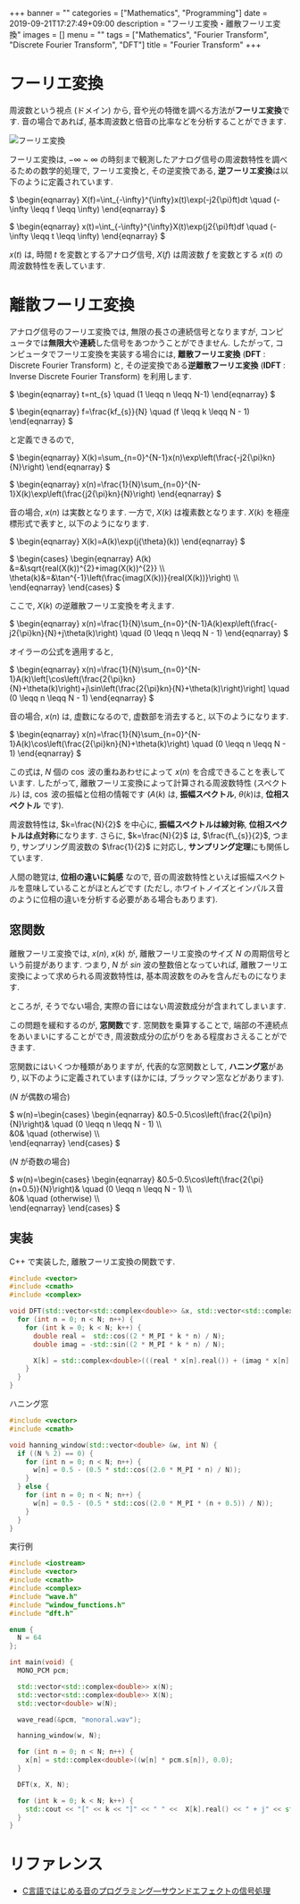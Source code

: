 +++
banner = ""
categories = ["Mathematics", "Programming"]
date = 2019-09-21T17:27:49+09:00
description = "フーリエ変換・離散フーリエ変換"
images = []
menu = ""
tags = ["Mathematics", "Fourier Transform", "Discrete Fourier Transform", "DFT"]
title = "Fourier Transform"
+++

# フーリエ変換

周波数という視点 (ドメイン) から, 音や光の特徴を調べる方法が<b>フーリエ変換</b>です. 音の場合であれば, 基本周波数と倍音の比率などを分析することができます.

![フーリエ変換](https://user-images.githubusercontent.com/4006693/63822772-69d9da00-c98c-11e9-9870-ce3c5805cf24.gif)

フーリエ変換は, $-\infty$ ~ $\infty$ の時刻まで観測したアナログ信号の周波数特性を調べるための数学的処理で, フーリエ変換と, その逆変換である, <b>逆フーリエ変換</b>は以下のように定義されています.

$
\begin{eqnarray}
X(f)=\int\_{-\infty}^{\infty}x(t)\exp(-j2{\pi}ft)dt \quad (-\infty \leqq f \leqq \infty)
\end{eqnarray}
$

$
\begin{eqnarray}
x(t)=\int\_{-\infty}^{\infty}X(t)\exp(j2{\pi}ft)df \quad (-\infty \leqq t \leqq \infty)
\end{eqnarray}
$

$x(t)$ は, 時間 $t$ を変数とするアナログ信号, $X(f)$ は周波数 $f$ を変数とする $x(t)$ の周波数特性を表しています.

# 離散フーリエ変換

アナログ信号のフーリエ変換では, 無限の長さの連続信号となりますが, コンピュータでは<b>無限大</b>や<b>連続</b>した信号をあつかうことができません. したがって, コンピュータでフーリエ変換を実装する場合には, <b>離散フーリエ変換</b> (<b>DFT</b> : Discrete Fourier Transform) と, その逆変換である<b>逆離散フーリエ変換</b> (<b>IDFT</b> : Inverse Discrete Fourier Transform) を利用します.

$
\begin{eqnarray}
t=nt\_{s} \quad (1 \leqq n \leqq N-1)
\end{eqnarray}
$

$
\begin{eqnarray}
f=\frac{kf\_{s}}{N} \quad (f \leqq k \leqq N - 1)
\end{eqnarray}
$

と定義できるので,

$
\begin{eqnarray}
X(k)=\sum\_{n=0}^{N-1}x(n)\exp\left(\frac{-j2{\pi}kn}{N}\right)
\end{eqnarray}
$

$
\begin{eqnarray}
x(n)=\frac{1}{N}\sum\_{n=0}^{N-1}X(k)\exp\left(\frac{j2{\pi}kn}{N}\right)
\end{eqnarray}
$

音の場合, $x(n)$ は実数となります. 一方で, $X(k)$ は複素数となります. $X(k)$ を極座標形式で表すと, 以下のようになります.

$
\begin{eqnarray}
X(k)=A(k)\exp(j{\theta}(k))
\end{eqnarray}
$

$
\begin{cases}
\begin{eqnarray}
A(k)     &=&\sqrt{real(X(k))^{2}+imag(X(k))^{2}} \\\\\
\theta(k)&=&\tan^{-1}\left(\frac{imag(X(k))}{real(X(k))}\right) \\\\\
\end{eqnarray}
\end{cases}
$

ここで, $X(k)$ の逆離散フーリエ変換を考えます.

$
\begin{eqnarray}
x(n)=\frac{1}{N}\sum\_{n=0}^{N-1}A(k)exp\left(\frac{-j2{\pi}kn}{N}+j\theta(k)\right) \quad (0 \leqq n \leqq N - 1)
\end{eqnarray}
$

オイラーの公式を適用すると,

$
\begin{eqnarray}
x(n)=\frac{1}{N}\sum\_{n=0}^{N-1}A(k)\left[\cos\left(\frac{2{\pi}kn}{N}+\theta(k)\right)+j\sin\left(\frac{2{\pi}kn}{N}+\theta(k)\right)\right] \quad (0 \leqq n \leqq N - 1)
\end{eqnarray}
$

音の場合, $x(n)$ は, 虚数になるので, 虚数部を消去すると, 以下のようになります.

$
\begin{eqnarray}
x(n)=\frac{1}{N}\sum\_{n=0}^{N-1}A(k)\cos\left(\frac{2{\pi}kn}{N}+\theta(k)\right) \quad (0 \leqq n \leqq N - 1)
\end{eqnarray}
$

この式は, $N$ 個の $\cos$ 波の重ねあわせによって $x(n)$ を合成できることを表しています. したがって, 離散フーリエ変換によって計算される周波数特性 (スペクトル) は, $\cos$ 波の振幅と位相の情報です ($A(k)$ は, <b>振幅スペクトル</b>, $\theta(k)$は, <b>位相スペクトル</b> です).

周波数特性は, $k=\frac{N}{2}$ を中心に, <b>振幅スペクトルは線対称</b>, <b>位相スペクトルは点対称</b>になります. さらに, $k=\frac{N}{2}$ は, $\frac{f\_{s}}{2}$, つまり, サンプリング周波数の $\frac{1}{2}$ に対応し, <b>サンプリング定理</b>にも関係しています.

人間の聴覚は, <b>位相の違いに鈍感</b> なので, 音の周波数特性といえば振幅スペクトルを意味していることがほとんどです (ただし, ホワイトノイズとインパルス音のように位相の違いを分析する必要がある場合もあります).

## 窓関数

離散フーリエ変換では, $x(n)$, $x(k)$ が, 離散フーリエ変換のサイズ $N$ の周期信号という前提があります. つまり, $N$ が $sin$ 波の整数倍となっていれば, 離散フーリエ変換によって求められる周波数特性は, 基本周波数をのみを含んだものになります.

ところが, そうでない場合, 実際の音にはない周波数成分が含まれてしまいます.

この問題を緩和するのが, <b>窓関数</b>です. 窓関数を乗算することで, 端部の不連続点をあいまいにすることができ, 周波数成分の広がりをある程度おさえることができます.

窓関数にはいくつか種類がありますが, 代表的な窓関数として, <b>ハニング窓</b>があり, 以下のように定義されています(ほかには, ブラックマン窓などがあります).

($N$ が偶数の場合)

$
w(n)=\begin{cases}
\begin{eqnarray}
&0.5-0.5\cos\left(\frac{2{\pi}n}{N}\right)& \quad (0 \leqq n \leqq N - 1) \\\\\
&0& \quad (otherwise) \\\\\
\end{eqnarray}
\end{cases}
$

($N$ が奇数の場合)

$
w(n)=\begin{cases}
\begin{eqnarray}
&0.5-0.5\cos\left(\frac{2{\pi}(n+0.5)}{N}\right)& \quad (0 \leqq n \leqq N - 1) \\\\\
&0& \quad (otherwise) \\\\\
\end{eqnarray}
\end{cases}
$

## 実装

C++ で実装した, 離散フーリエ変換の関数です.

```c++
#include <vector>
#include <cmath>
#include <complex>

void DFT(std::vector<std::complex<double>> &x, std::vector<std::complex<double>> &X, int N) {
  for (int n = 0; n < N; n++) {
    for (int k = 0; k < N; k++) {
      double real =  std::cos((2 * M_PI * k * n) / N);
      double imag = -std::sin((2 * M_PI * k * n) / N);

      X[k] = std::complex<double>(((real * x[n].real()) + (imag * x[n].imag())), ((real * x[n].imag()) + (imag * x[n].real())));
    }
  }
}
```

ハニング窓
```c++
#include <vector>
#include <cmath>

void hanning_window(std::vector<double> &w, int N) {
  if ((N % 2) == 0) {
    for (int n = 0; n < N; n++) {
      w[n] = 0.5 - (0.5 * std::cos((2.0 * M_PI * n) / N));
    }
  } else {
    for (int n = 0; n < N; n++) {
      w[n] = 0.5 - (0.5 * std::cos((2.0 * M_PI * (n + 0.5)) / N));
    }
  }
}
```

実行例
```c++
#include <iostream>
#include <vector>
#include <cmath>
#include <complex>
#include "wave.h"
#include "window_functions.h"
#include "dft.h"

enum {
  N = 64
};

int main(void) {
  MONO_PCM pcm;

  std::vector<std::complex<double>> x(N);
  std::vector<std::complex<double>> X(N);
  std::vector<double> w(N);

  wave_read(&pcm, "monoral.wav");

  hanning_window(w, N);

  for (int n = 0; n < N; n++) {
    x[n] = std::complex<double>((w[n] * pcm.s[n]), 0.0);
  }

  DFT(x, X, N);

  for (int k = 0; k < N; k++) {
    std::cout << "[" << k << "]" << " " <<  X[k].real() << " + j" << std::fixed << X[k].imag() << std::endl;
  }
}
```

# リファレンス

- [C言語ではじめる音のプログラミング―サウンドエフェクトの信号処理](https://www.amazon.co.jp/C%E8%A8%80%E8%AA%9E%E3%81%A7%E3%81%AF%E3%81%98%E3%82%81%E3%82%8B%E9%9F%B3%E3%81%AE%E3%83%97%E3%83%AD%E3%82%B0%E3%83%A9%E3%83%9F%E3%83%B3%E3%82%B0%E2%80%95%E3%82%B5%E3%82%A6%E3%83%B3%E3%83%89%E3%82%A8%E3%83%95%E3%82%A7%E3%82%AF%E3%83%88%E3%81%AE%E4%BF%A1%E5%8F%B7%E5%87%A6%E7%90%86-%E9%9D%92%E6%9C%A8-%E7%9B%B4%E5%8F%B2/dp/4274206505)
